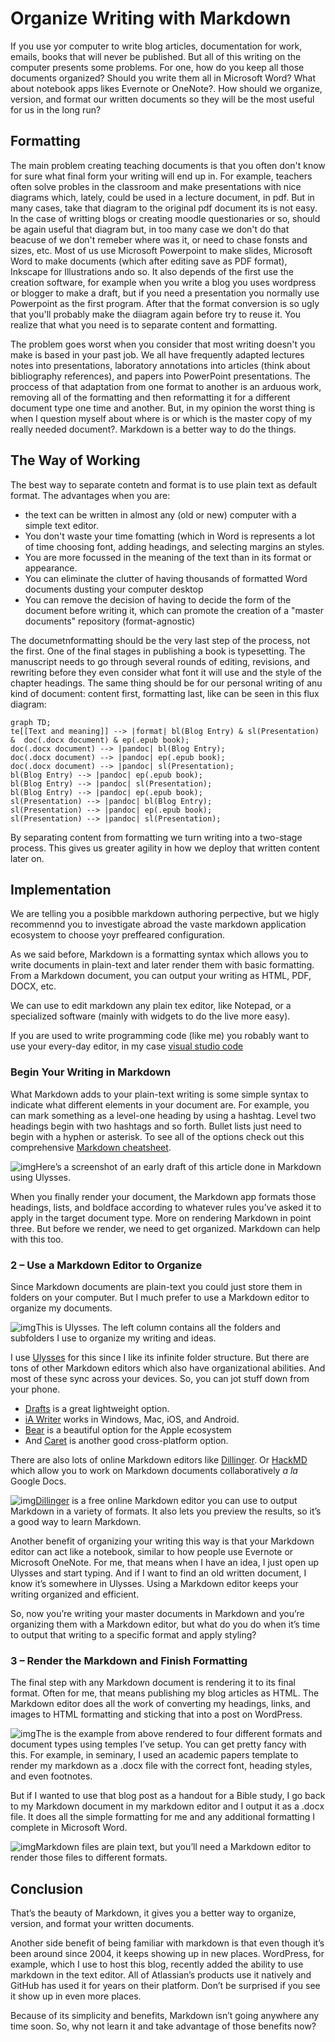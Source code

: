 # Organize Writing with Markdown

If you use yor computer to write blog articles, documentation for work, emails, books that will never be published. But all of this writing on the computer presents some problems. For one, how do you keep all those documents organized? Should you write them all in Microsoft Word? What about notebook apps likes Evernote or OneNote?. How should we organize, version, and format our written documents so they will be the most useful for us in the long run?

## Formatting

The main problem creating teaching documents is that you often don't know for sure what final form your writing will end up in. For example, teachers often solve probles in the classroom and make presentations with nice diagrams which, lately, could be used in a lecture document, in pdf. But in many cases, take that diagram to the original pdf document its is not easy. In the case of writting blogs or creating moodle questionaries or so, should be again useful that diagram but, in too many case we don't do that beacuse of we don't remeber where was it, or need to chase fonsts and sizes, etc. Most of us use Microsoft Powerpoint to make slides, Microsoft Word to make documents (which after editing save as PDF format), Inkscape for Illustrations ando so. It also depends of the first use the creation software, for example when you write a blog you uses wordpress or blogger to make a draft, but if you need a presentation you normally use Powerpoint as the first program. After that the format conversion is so ugly that you'll probably make the diiagram again before try to reuse it.  You realize that what you need is to separate content and formatting.

The problem goes worst when you consider that most writing doesn't you make is based in your past job. We all have frequently adapted lectures notes into presentations, laboratory annotations into articles (think about bibliography references), and papers into PowerPoint presentations. The proccess of that adaptation from one format to another is an arduous work, removing all of the formatting and then reformatting it for a different document type one time and another. But, in my opinion the worst thing is when I question myself about where is or which is the master copy of my really needed document?. Markdown is a better way to do the things.

## The Way of Working

The best way to separate contetn and format is to use plain text as default format. The advantages when you are:

-  the text can be written in almost any (old or new) computer with a simple text editor.
- You don't waste your time fomatting (which in Word is represents a lot of time choosing font, adding headings, and selecting margins an styles.
- You are more focussed in the meaning of the text than in its format or appearance.
- You can eliminate the clutter of having thousands of formatted Word documents dusting your computer desktop
- You can remove the decision of having to decide the form of the document before writing it, which can promote the creation of a "master documents" repository (format-agnostic)

The documetnformatting should be the very last step of the process, not the first. One of the final stages in publishing a book is typesetting. The manuscript needs to go through several rounds of editing, revisions, and rewriting before they even consider what font it will use and the style of the chapter headings. The same thing should be for our personal writing of anu kind of document: content first, formatting last, like can be seen in this flux diagram:

```mermaid
graph TD;
te[[Text and meaning]] --> |format| bl(Blog Entry) & sl(Presentation) &  doc(.docx document) & ep(.epub book);
doc(.docx document) --> |pandoc| bl(Blog Entry);
doc(.docx document) --> |pandoc| ep(.epub book);
doc(.docx document) --> |pandoc| sl(Presentation);
bl(Blog Entry) --> |pandoc| ep(.epub book);
bl(Blog Entry) --> |pandoc| sl(Presentation);
bl(Blog Entry) --> |pandoc| ep(.epub book);
sl(Presentation) --> |pandoc| bl(Blog Entry);
sl(Presentation) --> |pandoc| ep(.epub book);
sl(Presentation) --> |pandoc| sl(Presentation);
```

By separating content from formatting we turn writing into a two-stage process. This gives us greater agility in how we deploy that written content later on.

## Implementation

We are telling you a posibble markdown authoring perpective, but we higly recommennd you to investigate abroad the vaste markdown application ecosystem to choose yoyr preffeared configuration.

As we said before, Markdown is a formatting syntax which allows you to write documents in plain-text and later render them with basic formatting. From a Markdown document, you can output your writing as HTML, PDF, DOCX, etc.

We can use to edit markdown any plain tex editor, like Notepad, or a specialized software (mainly with widgets to do the live more easy).

If you are used to write programming code (like me) you robably want to use your every-day editor, in my case [visual studio code]()  

### Begin Your Writing in Markdown

What Markdown adds to your plain-text writing is some simple syntax to indicate what different elements in your document are. For example, you can mark something as a level-one heading by using a hashtag. Level two headings begin with two hashtags and so forth. Bullet lists just need to begin with a hyphen or asterisk. To see all of the options check out this comprehensive [Markdown cheatsheet](https://github.com/adam-p/markdown-here/wiki/Markdown-Cheatsheet).

![img](https://www.redeemingproductivity.com/wp-content/uploads/2019/09/markdown-example-1024x439.png)Here’s a screenshot of an early draft of this article done in Markdown using Ulysses.

When you finally render your document, the Markdown app formats those headings, lists, and boldface according to whatever rules you’ve asked it to apply in the target document type. More on rendering Markdown in point three. But before we render, we need to get organized. Markdown can help with this too.

### 2 – Use a Markdown Editor to Organize

Since Markdown documents are plain-text you could just store them in folders on your computer. But I much prefer to use a Markdown editor to organize my documents.

![img](https://www.redeemingproductivity.com/wp-content/uploads/2019/09/ulysses-organization-1024x440.png)This is Ulysses. The left column contains all the folders and subfolders I use to organize my writing and ideas.

I use [Ulysses](https://ulysses.app/) for this since I like its infinite folder structure. But there are tons of other Markdown editors which also have organizational abilities. And most of these sync across your devices. So, you can jot stuff down from your phone.

- [Drafts](https://getdrafts.com/) is a great lightweight option.
- [iA Writer](https://ia.net/writer) works in Windows, Mac, iOS, and Android.
- [Bear](https://bear.app/) is a beautiful option for the Apple ecosystem
- And [Caret](https://caret.io/) is another good cross-platform option.

There are also lots of online Markdown editors like [Dillinger](https://dillinger.io/). Or [HackMD](https://hackmd.io/) which allow you to work on Markdown documents collaboratively *a la* Google Docs.

![img](https://www.redeemingproductivity.com/wp-content/uploads/2019/09/dillinger-1024x509.png)[Dillinger](https://dillinger.io/) is a free online Markdown editor you can use to output Markdown in a variety of formats. It also lets you preview the results, so it’s a good way to learn Markdown.

Another benefit of organizing your writing this way is that your Markdown editor can act like a notebook, similar to how people use Evernote or Microsoft OneNote. For me, that means when I have an idea, I just open up Ulysses and start typing. And if I want to find an old written document, I know it’s somewhere in Ulysses. Using a Markdown editor keeps your writing organized and efficient.

So, now you’re writing your master documents in Markdown and you’re organizing them with a Markdown editor, but what do you do when it’s time to output that writing to a specific format and apply styling?

### 3 – Render the Markdown and Finish Formatting

The final step with any Markdown document is rendering it to its final format. Often for me, that means publishing my blog articles as HTML. The Markdown editor does all the work of converting my headings, links, and images to HTML formatting and sticking that into a post on WordPress.

![img](https://www.redeemingproductivity.com/wp-content/uploads/2019/09/markdown-output-examples-1024x585.png)The is the example from above rendered to four different formats and document types using temples I’ve setup. You can get pretty fancy with this. For example, in seminary, I used an academic papers template to render my markdown as a .docx file with the correct font, heading styles, and even footnotes.

But if I wanted to use that blog post as a handout for a Bible study, I go back to my Markdown document in my markdown editor and I output it as a .docx file. It does all the simple formatting for me and any additional formatting I complete in Microsoft Word.

![img](https://www.redeemingproductivity.com/wp-content/uploads/2019/09/markdown-process-1-1024x513.jpg)Markdown files are plain text, but you’ll need a Markdown editor to render those files to different formats.

## Conclusion

That’s the beauty of Markdown, it gives you a better way to organize, version, and format your written documents.

Another side benefit of being familiar with markdown is that even though it’s been around since 2004, it keeps showing up in new places. WordPress, for example, which I use to host this blog, recently added the ability to use markdown in the text editor. All of Atlassian’s products use it natively and GitHub has used it for years on their platform. Don’t be surprised if you see it show up in even more places.

Because of its simplicity and benefits, Markdown isn’t going anywhere any time soon. So, why not learn it and take advantage of those benefits now?